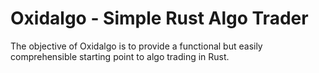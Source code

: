 # Oxidalgo - Simple Rust Algo Trader

The objective of Oxidalgo is to provide a functional but easily comprehensible starting point to algo trading in Rust.
